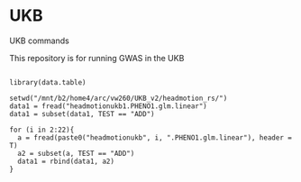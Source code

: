 # UKB
UKB commands


This repository is for running GWAS in the UKB



```{R}

library(data.table)

setwd("/mnt/b2/home4/arc/vw260/UKB_v2/headmotion_rs/")
data1 = fread("headmotionukb1.PHENO1.glm.linear")
data1 = subset(data1, TEST == "ADD")

for (i in 2:22){
  a = fread(paste0("headmotionukb", i, ".PHENO1.glm.linear"), header = T)
  a2 = subset(a, TEST == "ADD")
  data1 = rbind(data1, a2)
}

```
